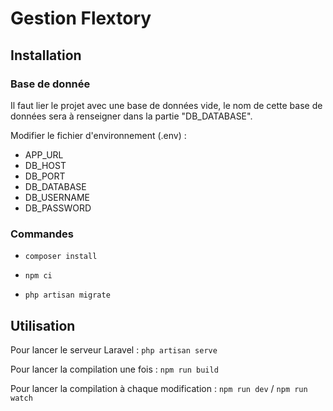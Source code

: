 # Gestion Flextory

## Installation

### Base de donnée

Il faut lier le projet avec une base de données vide, le nom de cette base de données sera à renseigner dans la partie "DB_DATABASE".

Modifier le fichier d'environnement (.env) :
- APP_URL
- DB_HOST
- DB_PORT
- DB_DATABASE
- DB_USERNAME
- DB_PASSWORD

### Commandes

- `composer install`

- `npm ci`

- `php artisan migrate`

## Utilisation

Pour lancer le serveur Laravel : `php artisan serve`

Pour lancer la compilation une fois : `npm run build`

Pour lancer la compilation à chaque modification : `npm run dev` / `npm run watch`

